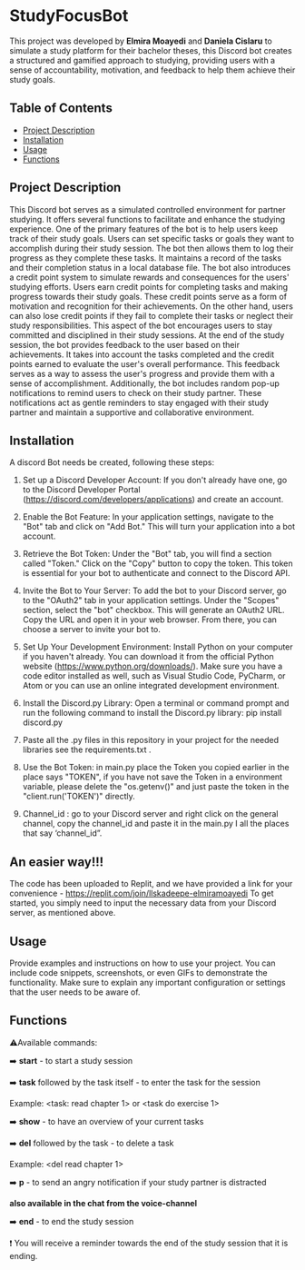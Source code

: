 

# StudyFocusBot

This project was developed by **Elmira Moayedi** and **Daniela Cislaru** to simulate a study platform for their bachelor theses, this Discord bot creates a structured and gamified approach to studying, providing users with a sense of accountability, motivation, and feedback to help them achieve their study goals.


## Table of Contents

- [Project Description](#project-description)
- [Installation](#installation)
- [Usage](#usage)
- [Functions](#functions)


## Project Description

This Discord bot serves as a simulated controlled environment for partner studying. It offers several functions to facilitate and enhance the studying experience.
One of the primary features of the bot is to help users keep track of their study goals. Users can set specific tasks or goals they want to accomplish during their study session. The bot then allows them to log their progress as they complete these tasks. It maintains a record of the tasks and their completion status in a local database file.
The bot also introduces a credit point system to simulate rewards and consequences for the users' studying efforts. Users earn credit points for completing tasks and making progress towards their study goals. These credit points serve as a form of motivation and recognition for their achievements.
On the other hand, users can also lose credit points if they fail to complete their tasks or neglect their study responsibilities. This aspect of the bot encourages users to stay committed and disciplined in their study sessions.
At the end of the study session, the bot provides feedback to the user based on their achievements. It takes into account the tasks completed and the credit points earned to evaluate the user's overall performance. This feedback serves as a way to assess the user's progress and provide them with a sense of accomplishment.
Additionally, the bot includes random pop-up notifications to remind users to check on their study partner. These notifications act as gentle reminders to stay engaged with their study partner and maintain a supportive and collaborative environment.






## Installation

A discord Bot needs be created, following these steps:

1. Set up a Discord Developer Account: If you don't already have one, go to the Discord Developer Portal (https://discord.com/developers/applications) and create an account.

2. Enable the Bot Feature: In your application settings, navigate to the "Bot" tab and click on "Add Bot." This will turn your application into a bot account.

3. Retrieve the Bot Token: Under the "Bot" tab, you will find a section called "Token." Click on the "Copy" button to copy the token. This token is essential for your bot to authenticate and connect to the Discord API.
4. Invite the Bot to Your Server: To add the bot to your Discord server, go to the "OAuth2" tab in your application settings. Under the "Scopes" section, select the "bot" checkbox. This will generate an OAuth2 URL. Copy the URL and open it in your web browser. From there, you can choose a server to invite your bot to.
5. Set Up Your Development Environment: Install Python on your computer if you haven't already. You can download it from the official Python website (https://www.python.org/downloads/). Make sure you have a code editor installed as well, such as Visual Studio Code, PyCharm, or Atom or you can use an online integrated development environment.
6. Install the Discord.py Library: Open a terminal or command prompt and run the following command to install the Discord.py library:     pip install discord.py
7. Paste all the .py files in this repository in your project for the needed libraries see the requirements.txt .
8. Use the Bot Token: in main.py place the Token you copied earlier in the place says "TOKEN", if you have not save the Token in a environment variable, please delete the "os.getenv()" and just paste the token in the "client.run('TOKEN')" directly.
9. Channel_id : go to your Discord server and right click on the general channel, copy the channel_id and paste it in the main.py I all the places that say ‘channel_id”.

## An easier way!!!
The code has been uploaded to Replit, and we have provided a link for your convenience - https://replit.com/join/llskadeepe-elmiramoayedi
To get started, you simply need to input the necessary data from your Discord server, as mentioned above.

## Usage

Provide examples and instructions on how to use your project. You can include code snippets, screenshots, or even GIFs to demonstrate the functionality. Make sure to explain any important configuration or settings that the user needs to be aware of.

## Functions

:warning:Available commands:

:arrow_right: **start** - to start a study session

:arrow_right: **task** followed by the task itself - to enter the task for the session

Example: <task: read chapter 1> or  <task do exercise 1>

:arrow_right: **show** - to have an overview of your current tasks

:arrow_right: **del** followed by the task - to delete a task

Example: <del read chapter 1>

:arrow_right: **p** - to send an angry notification if your study partner is distracted

__also available in the chat from the voice-channel__

:arrow_right: **end** - to end the study session

:exclamation: You will receive a reminder towards the end of the study session that it is ending.



